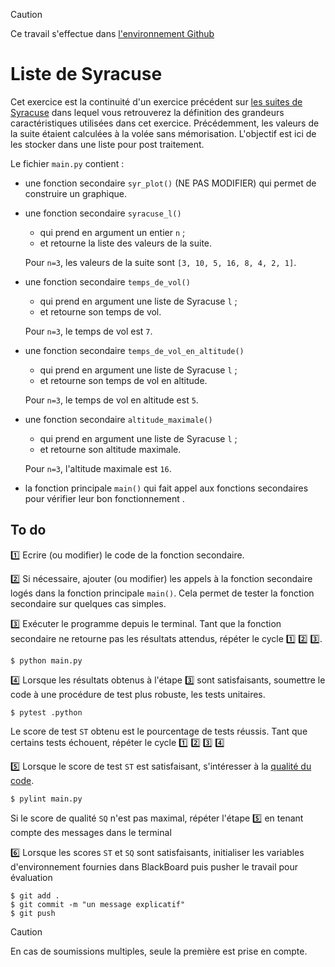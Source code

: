 > [!CAUTION]
Ce travail s'effectue dans [l'environnement Github](https://perso.esiee.fr/~courivad/courses/utils/misc-01-github-environment.html)

# Liste de Syracuse

Cet exercice est la continuité d'un exercice précédent sur [les suites de Syracuse](https://perso.esiee.fr/~courivad/courses/exercices/python-04-fonctions-suites-syracuse.html) dans lequel vous retrouverez la définition des grandeurs caractéristiques utilisées dans cet exercice. Précédemment, les valeurs de la suite étaient calculées à la volée sans mémorisation. L'objectif est ici de les stocker dans une liste pour post traitement.

Le fichier ``main.py`` contient :

- une fonction secondaire ``syr_plot()`` (NE PAS MODIFIER) qui permet de construire un graphique. 

- une fonction secondaire ``syracuse_l()``
  
  - qui prend en argument un entier ``n`` ;
  - et retourne la liste des valeurs de la suite.

  Pour ``n=3``, les valeurs de la suite sont ``[3, 10, 5, 16, 8, 4, 2, 1]``.

- une fonction secondaire ``temps_de_vol()``
  
  - qui prend en argument une liste de Syracuse ``l`` ;
  - et retourne son temps de vol.

  Pour ``n=3``, le temps de vol est ``7``.

- une fonction secondaire ``temps_de_vol_en_altitude()``
  
  - qui prend en argument une liste de Syracuse ``l`` ;
  - et retourne son temps de vol en altitude.

  Pour ``n=3``, le temps de vol en altitude est ``5``.

- une fonction secondaire ``altitude_maximale()``
  
  - qui prend en argument une liste de Syracuse ``l`` ;
  - et retourne son altitude maximale.

  Pour ``n=3``, l'altitude maximale est ``16``.

- la fonction principale ``main()`` qui fait appel aux fonctions secondaires pour vérifier leur bon fonctionnement .

<!-- START INSERT -->

## To do

1️⃣ Ecrire (ou modifier) le code de la fonction secondaire.

2️⃣ Si nécessaire, ajouter (ou modifier) les appels à la fonction secondaire logés dans la fonction principale ``main()``. Cela permet de tester la fonction secondaire sur quelques cas simples.

3️⃣ Exécuter le programme depuis le terminal. Tant que la fonction secondaire ne retourne pas les résultats attendus, répéter le cycle 1️⃣ 2️⃣ 3️⃣.

    $ python main.py

4️⃣ Lorsque les résultats obtenus à l'étape 3️⃣ sont satisfaisants, soumettre le code à une procédure de test plus robuste, les tests unitaires.

    $ pytest .python

Le score de test ``ST`` obtenu est le pourcentage de tests réussis. Tant que certains tests échouent, répéter le cycle 1️⃣ 2️⃣ 3️⃣ 4️⃣

5️⃣ Lorsque le score de test ``ST`` est satisfaisant, s'intéresser à la [qualité du code](https://perso.esiee.fr/~courivad/courses/utils/sources/python-23-codequality.html).

    $ pylint main.py

Si le score de qualité ``SQ`` n'est pas maximal, répéter l'étape 5️⃣ en tenant compte des messages dans le terminal

6️⃣ Lorsque les scores ``ST`` et ``SQ`` sont satisfaisants, initialiser les variables d'environnement fournies dans BlackBoard puis pusher le travail pour évaluation

    $ git add .
    $ git commit -m "un message explicatif"
    $ git push

> [!CAUTION]
En cas de soumissions multiples, seule la première est prise en compte.

<!-- END INSERT -->
